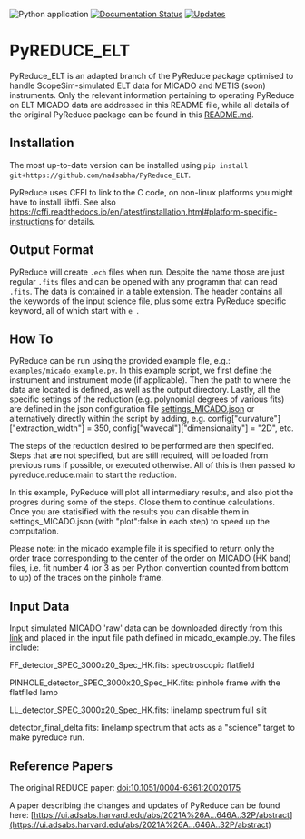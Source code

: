 ![Python application](https://github.com/nadsabha/PyReduce_ELT/workflows/Python%20application/badge.svg)
[![Documentation Status](https://readthedocs.org/projects/pyreduce-astro/badge/?version=latest)](https://pyreduce-astro.readthedocs.io/en/latest/?badge=latest)
[![Updates](https://pyup.io/repos/github/nadsabha/PyReduce_ELT/shield.svg)](https://pyup.io/repos/github/nadsabha/PyReduce_ELT/)

# PyREDUCE_ELT

PyReduce_ELT is an adapted branch of the PyReduce package optimised to handle ScopeSim-simulated ELT data for MICADO and METIS (soon) instruments. Only the relevant information pertaining to operating PyReduce on ELT MICADO data are addressed in this README file, while all details of the original PyReduce package can be found in this [README.md](https://github.com/AWehrhahn/PyReduce/blob/master/README.md).




Installation
------------

The most up-to-date version can be installed using ``pip install git+https://github.com/nadsabha/PyReduce_ELT``. 

PyReduce uses CFFI to link to the C code, on non-linux platforms you might have to install libffi.
See also https://cffi.readthedocs.io/en/latest/installation.html#platform-specific-instructions for details.

Output Format
-------------
PyReduce will create ``.ech`` files when run. Despite the name those are just regular ``.fits`` files and can be opened with any programm that can read ``.fits``. The data is contained in a table extension. The header contains all the keywords of the input science file, plus some extra PyReduce specific keyword, all of which start with ``e_``. 

How To
------
PyReduce can be run using the provided example file, e.g.:
``examples/micado_example.py``.
In this example script, we first define the instrument and instrument mode (if applicable). Then the path to where the data are located is defined, as well as the output directory. Lastly, all the specific settings of the reduction (e.g. polynomial degrees of various fits) are defined in the json configuration file [settings_MICADO.json](https://github.com/nadsabha/PyReduce_ELT/blob/master/pyreduce/settings/settings_MICADO.json) or alternatively directly within the script by adding, e.g. config["curvature"]["extraction_width"] = 350, config["wavecal"]["dimensionality"] = "2D", etc. 

The steps of the reduction desired to be performed are then specified. Steps that are not specified, but are still required, will be loaded from previous runs if possible, or executed otherwise.
All of this is then passed to pyreduce.reduce.main to start the reduction.

In this example, PyReduce will plot all intermediary results, and also plot the progres during some of the steps. Close them to continue calculations. Once you are statisified with the results you can disable them in settings_MICADO.json (with "plot":false in each step) to speed up the computation.

Please note: in the micado example file it is specified to return only the order trace corresponding to the center of the order on MICADO (HK band) files, i.e. fit number 4 (or 3 as per Python convention counted from bottom to up) of the traces on the pinhole frame. 


Input Data
------
Input simulated MICADO 'raw' data  can be downloaded directly from this [link](https://www.dropbox.com/sh/e3lnvtkmyjveajk/AABPHxeUdDO5AnkWCAjbM0e1a?dl=0) and placed in the input file path defined in micado_example.py. The files include:

FF_detector_SPEC_3000x20_Spec_HK.fits: spectroscopic flatfield

PINHOLE_detector_SPEC_3000x20_Spec_HK.fits: pinhole frame with the flatfiled lamp

LL_detector_SPEC_3000x20_Spec_HK.fits: linelamp spectrum full slit

detector_final_delta.fits: linelamp spectrum that acts as a "science" target to make pyreduce run.



Reference Papers
------
The original REDUCE paper: [doi:10.1051/0004-6361:20020175](https://doi.org/10.1051/0004-6361:20020175)

A paper describing the changes and updates of PyReduce can be found here: [https://ui.adsabs.harvard.edu/abs/2021A%26A...646A..32P/abstract](https://ui.adsabs.harvard.edu/abs/2021A%26A...646A..32P/abstract)
